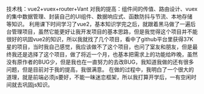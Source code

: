 技术栈：vue2+vuex+router+Vant
对我的提高：组件间的传值、路由设计、vuex的集中数据管理、封装自己的UI组件、数据响应式、函数防抖与节流、本地存储等知识。
利用课下时间学习了vue2，基本知识学完之后，就跟着黑马做了一遍后台管理项目，虽然它能更好让我开发项目的基本思路，但是我觉得这个项目并不能很好的巩固vue2的知识，所以我就找了几个项目，看中了github平台里获得37K星的项目，当时我自己感觉，我应该做不了这个项目，也问了室友和朋友，但是最终我还是选择了这个项目，做了将近一个月，也基本把需求上的功能给昨晚，虽然没有原作者的BUG少，但是我也在一直努力的去改BUG，我知道我做的还有很多问题，但是目前对于我的提高，我很满意。
在做的过程中，我明白了一个很大的道理，就是前端必须js要好，不能一昧迷恋框架，所以我打算开学后，一有空闲时间就去巩固js知识。